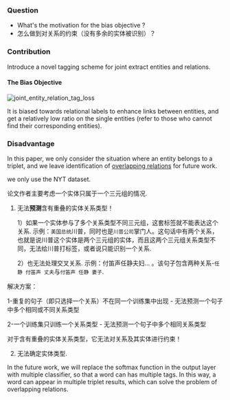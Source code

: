 ### Question

+ What's the motivation for the bias objective ?
+ 怎么做到对关系的约束（没有多余的实体被识别）？



### Contribution

Introduce a novel tagging scheme for joint extract entities and relations. 

#### The Bias Objective

![joint_entity_relation_tag_loss](https://github.com/bifeng/daily_book_notes/raw/master/resource/joint_entity_relation_tag_loss.png)



It is biased towards relational labels to enhance links between entities, and get a relatively low ratio on the single entities (refer to those who cannot find their corresponding entities).



### Disadvantage

In this paper, we only consider the situation where an entity belongs to a triplet, and we leave identification of <u>overlapping relations</u> for future work.

we only use the NYT dataset.

论文作者主要考虑一个实体只属于一个三元组的情况.

1. 无法**预测**含有重叠的实体关系类型！

   1）如果一个实体参与了多个关系类型不同三元组，这套标签就不能表达这个关系. 示例：`美国总统`川普，同时也是`川普公司`掌门人。这句话中有两个关系，也就是说川普这个实体是两个三元组的实体，而且这两个三元组关系类型不同，无法给川普打标签，或者说只能识别一个关系.

   2）也无法处理交叉关系. 示例：付笛声任静夫妇... 。该句子包含两种关系-`任静 付笛声 丈夫`与`付笛声 任静 妻子`.

解决方案：

1-重复的句子（即只选择一个关系）不在同一个训练集中出现 - 无法预测一个句子中多个相同或不同关系类型

2-一个训练集只训练一个关系类型 - 无法预测一个句子中多个相同关系类型

对于含有重叠的实体关系类型，它无法对关系及其实体进行约束！

2. 无法确定实体类型.



In the future work, we will replace the softmax function in the output layer with multiple classifier, so that a word can has multiple tags. In this way, a word can appear in multiple triplet results, which can solve the problem of overlapping relations.







